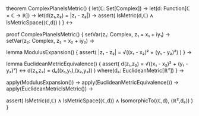 theorem ComplexPlaneIsMetric() {
  let(ℂ: Set[Complex]) →
  let(d: Function[ℂ × ℂ → ℝ]) →
  let(d(z₁,z₂) = |z₁ - z₂|) →
  assert(
    IsMetric(d,ℂ) ∧ IsMetricSpace(⟨ℂ,d⟩)
  )
} ↔

proof ComplexPlaneIsMetric() {
  setVar(z₁: Complex, z₁ = x₁ + iy₁) →
  setVar(z₂: Complex, z₂ = x₂ + iy₂) →
  
  lemma ModulusExpansion() {
    assert(
      |z₁ - z₂| = √((x₁ - x₂)² + (y₁ - y₂)²)
    )
  } →

  lemma EuclideanMetricEquivalence() {
    assert(
      d(z₁,z₂) = √((x₁ - x₂)² + (y₁ - y₂)²) ↔
      d(z₁,z₂) = dₑ((x₁,y₁),(x₂,y₂))
    )
    where(dₑ: EuclideanMetric[ℝ²])
  } →

  apply(ModulusExpansion()) →
  apply(EuclideanMetricEquivalence()) →
  apply(EuclideanMetricIsMetric()) →
  
  assert(
    IsMetric(d,ℂ) ∧
    IsMetricSpace(⟨ℂ,d⟩) ∧
    IsomorphicTo(⟨ℂ,d⟩, ⟨ℝ²,dₑ⟩)
  )
}